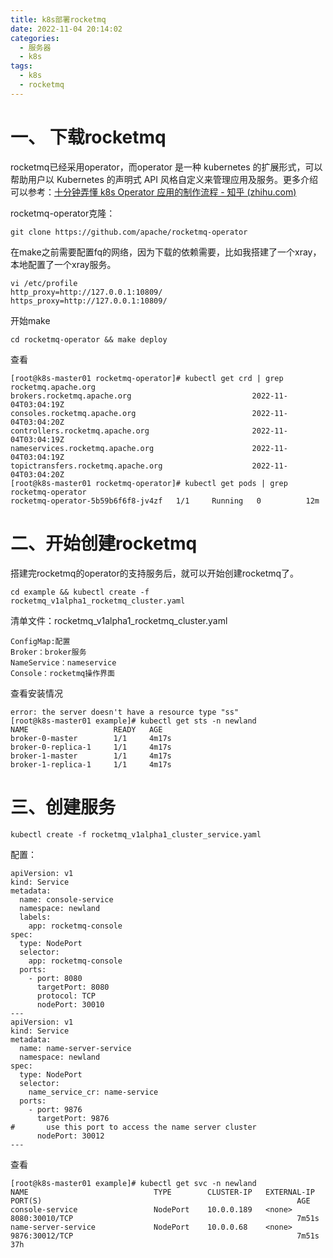 ```yaml
---
title: k8s部署rocketmq
date: 2022-11-04 20:14:02
categories:
  - 服务器
  - k8s
tags:
  - k8s
  - rocketmq
---
```


# 一、 下载rocketmq

rocketmq已经采用operator，而operator 是一种 kubernetes 的扩展形式，可以帮助用户以 Kubernetes 的声明式 API 风格自定义来管理应用及服务。更多介绍可以参考：[十分钟弄懂 k8s Operator 应用的制作流程 - 知乎 (zhihu.com)](https://zhuanlan.zhihu.com/p/246550722)

rocketmq-operator克隆：

```
git clone https://github.com/apache/rocketmq-operator
```

在make之前需要配置fq的网络，因为下载的依赖需要，比如我搭建了一个xray，本地配置了一个xray服务。

```
vi /etc/profile
http_proxy=http://127.0.0.1:10809/
https_proxy=http://127.0.0.1:10809/
```

开始make

```
cd rocketmq-operator && make deploy
```

查看

```
[root@k8s-master01 rocketmq-operator]# kubectl get crd | grep rocketmq.apache.org
brokers.rocketmq.apache.org                           2022-11-04T03:04:19Z
consoles.rocketmq.apache.org                          2022-11-04T03:04:20Z
controllers.rocketmq.apache.org                       2022-11-04T03:04:19Z
nameservices.rocketmq.apache.org                      2022-11-04T03:04:19Z
topictransfers.rocketmq.apache.org                    2022-11-04T03:04:20Z
[root@k8s-master01 rocketmq-operator]# kubectl get pods | grep rocketmq-operator
rocketmq-operator-5b59b6f6f8-jv4zf   1/1     Running   0          12m
```

# 二、开始创建rocketmq

搭建完rocketmq的operator的支持服务后，就可以开始创建rocketmq了。

```
cd example && kubectl create -f rocketmq_v1alpha1_rocketmq_cluster.yaml
```

清单文件：rocketmq_v1alpha1_rocketmq_cluster.yaml

```
ConfigMap:配置
Broker：broker服务
NameService：nameservice
Console：rocketmq操作界面
```

查看安装情况

```
error: the server doesn't have a resource type "ss"
[root@k8s-master01 example]# kubectl get sts -n newland
NAME                   READY   AGE
broker-0-master        1/1     4m17s
broker-0-replica-1     1/1     4m17s
broker-1-master        1/1     4m17s
broker-1-replica-1     1/1     4m17s
```

# 三、创建服务

```
kubectl create -f rocketmq_v1alpha1_cluster_service.yaml
```

配置：

```
apiVersion: v1
kind: Service
metadata:
  name: console-service
  namespace: newland
  labels:
    app: rocketmq-console
spec:
  type: NodePort
  selector:
    app: rocketmq-console
  ports:
    - port: 8080
      targetPort: 8080
      protocol: TCP
      nodePort: 30010
---
apiVersion: v1
kind: Service
metadata:
  name: name-server-service
  namespace: newland
spec:
  type: NodePort
  selector:
    name_service_cr: name-service
  ports:
    - port: 9876
      targetPort: 9876
#       use this port to access the name server cluster
      nodePort: 30012
---
```

查看

```
[root@k8s-master01 example]# kubectl get svc -n newland 
NAME                            TYPE        CLUSTER-IP   EXTERNAL-IP   PORT(S)                                                         AGE
console-service                 NodePort    10.0.0.189   <none>        8080:30010/TCP                                                  7m51s
name-server-service             NodePort    10.0.0.68    <none>        9876:30012/TCP                                                  7m51s                                                  37h
```

